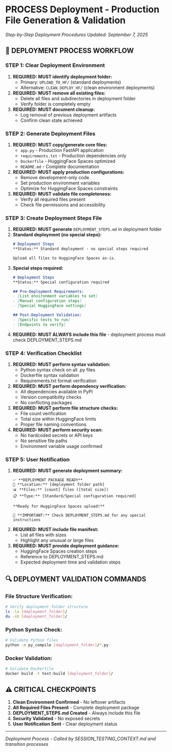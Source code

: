 # PROCESS Deployment - Production File Generation & Validation
*Step-by-Step Deployment Procedures*
*Updated: September 7, 2025*

## 🚀 **DEPLOYMENT PROCESS WORKFLOW**

### **STEP 1: Clear Deployment Environment**
1. **REQUIRED: MUST identify deployment folder:**
   - Primary: `UPLOAD_TO_HF/` (standard deployments)
   - Alternative: `CLEAN_DEPLOY_HF/` (clean environment deployments)
2. **REQUIRED: MUST remove all existing files:**
   - Delete all files and subdirectories in deployment folder
   - Verify folder is completely empty
3. **REQUIRED: MUST document cleanup:**
   - Log removal of previous deployment artifacts
   - Confirm clean state achieved

### **STEP 2: Generate Deployment Files**
1. **REQUIRED: MUST copy/generate core files:**
   - `app.py` - Production FastAPI application
   - `requirements.txt` - Production dependencies only
   - `Dockerfile` - HuggingFace Spaces optimized
   - `README.md` - Complete documentation
2. **REQUIRED: MUST apply production configurations:**
   - Remove development-only code
   - Set production environment variables
   - Optimize for HuggingFace Spaces constraints
3. **REQUIRED: MUST validate file completeness:**
   - Verify all required files present
   - Check file permissions and accessibility

### **STEP 3: Create Deployment Steps File**
1. **REQUIRED: MUST generate** `DEPLOYMENT_STEPS.md` in deployment folder
2. **Standard deployment (no special steps):**
   ```markdown
   # Deployment Steps
   **Status:** Standard deployment - no special steps required
   
   Upload all files to HuggingFace Spaces as-is.
   ```
3. **Special steps required:**
   ```markdown
   # Deployment Steps
   **Status:** Special configuration required
   
   ## Pre-Deployment Requirements:
   - [List environment variables to set]
   - [Manual configuration steps]
   - [Special HuggingFace settings]
   
   ## Post-Deployment Validation:
   - [Specific tests to run]
   - [Endpoints to verify]
   ```
4. **REQUIRED: MUST ALWAYS include this file** - deployment process must check DEPLOYMENT_STEPS.md

### **STEP 4: Verification Checklist**
1. **REQUIRED: MUST perform syntax validation:**
   - Python syntax check on all .py files
   - Dockerfile syntax validation
   - Requirements.txt format verification
2. **REQUIRED: MUST perform dependency verification:**
   - All dependencies available in PyPI
   - Version compatibility checks
   - No conflicting packages
3. **REQUIRED: MUST perform file structure checks:**
   - File count verification
   - Total size within HuggingFace limits
   - Proper file naming conventions
4. **REQUIRED: MUST perform security scan:**
   - No hardcoded secrets or API keys
   - No sensitive file paths
   - Environment variable usage confirmed

### **STEP 5: User Notification**
1. **REQUIRED: MUST generate deployment summary:**
   ```
   ✅ **DEPLOYMENT PACKAGE READY**
   📁 **Location:** [deployment folder path]
   📊 **Files:** [count] files ([total size])
   📋 **Type:** [Standard/Special configuration required]
   
   **Ready for HuggingFace Spaces upload!**
   
   📌 **IMPORTANT:** Check DEPLOYMENT_STEPS.md for any special instructions
   ```
2. **REQUIRED: MUST include file manifest:**
   - List all files with sizes
   - Highlight any unusual or large files
3. **REQUIRED: MUST provide deployment guidance:**
   - HuggingFace Spaces creation steps
   - Reference to DEPLOYMENT_STEPS.md
   - Expected deployment time and validation steps

## 🔍 **DEPLOYMENT VALIDATION COMMANDS**

### **File Structure Verification:**
```bash
# Verify deployment folder structure
ls -la [deployment_folder]/
du -sh [deployment_folder]/
```

### **Python Syntax Check:**
```bash
# Validate Python files
python -m py_compile [deployment_folder]/*.py
```

### **Docker Validation:**
```bash
# Validate Dockerfile
docker build -t test-build [deployment_folder]/
```

## ⚠️ **CRITICAL CHECKPOINTS**

1. **Clean Environment Confirmed** - No leftover artifacts
2. **All Required Files Present** - Complete deployment package
3. **DEPLOYMENT_STEPS.md Created** - Always include this file
4. **Security Validated** - No exposed secrets
5. **User Notification Sent** - Clear deployment status

---
*Deployment Process - Called by SESSION_TESTING_CONTEXT.md and transition processes*